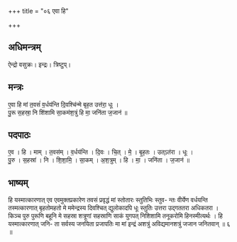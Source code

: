 +++
title = "०६ एवा हि"

+++
## अधिमन्त्रम्
ऐन्द्रो वसुक्रः। इन्द्रः। त्रिष्टुप्।

## मन्त्रः
ए॒वा हि मां त॒वसं॑ व॒र्धय॑न्ति दि॒वश्चि॑न्मे बृह॒त उत्त॑रा॒ धूः ।  
पु॒रू स॒हस्रा॒ नि शि॑शामि सा॒कम॑श॒त्रुं हि मा॒ जनि॑ता ज॒जान॑ ॥

## पदपाठः
ए॒व । हि । माम् । त॒वस॑म् । व॒र्धय॑न्ति । दि॒वः । चि॒त् । मे॒ । बृ॒ह॒तः । उत्ऽत॑रा । धूः ।  
पु॒रु । स॒हस्रा॑ । नि । शि॒शा॒मि॒ । सा॒कम् । अ॒श॒त्रुम् । हि । मा॒ । जनि॑ता । ज॒जान॑ ॥

## भाष्यम्
हि यस्मात्कारणात् एव एवमुक्तप्रकारेण तवसं प्रवृद्धं मां स्तोतारः स्तुतिभिः स्तुव- न्तः वीर्येण वर्धयन्ति तस्मत्कारणात् बृहतोमहतो मे ममेन्द्रस्य दिवश्चित् द्युलोकादपि धूः स्तुतिः उत्तरा उद्गततरा अधिकतरा । किञ्च पुरु पुरूणि बहूनि मे सहस्रा शत्रूणां सहस्राणि साकं युगपत् निशिशामि तनूकरोमि हिनस्मीत्यर्थः । हि यस्मात्कारणात् जनि- ता सर्वस्य जनयिता प्रजापतिः मा मां इन्द्रं अशत्रुं अविद्यमानशत्रुं जजान जनितवान् ॥ ६ ॥